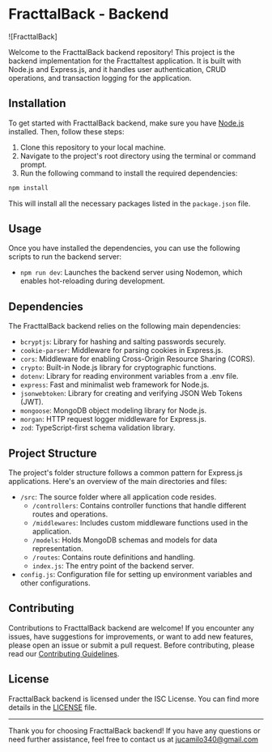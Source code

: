 # FracttalBack - Backend

![FracttalBack]

Welcome to the FracttalBack backend repository! This project is the backend implementation for the Fracttaltest application. It is built with Node.js and Express.js, and it handles user authentication, CRUD operations, and transaction logging for the application.

## Installation

To get started with FracttalBack backend, make sure you have [Node.js](https://nodejs.org) installed. Then, follow these steps:

1. Clone this repository to your local machine.
2. Navigate to the project's root directory using the terminal or command prompt.
3. Run the following command to install the required dependencies:

```bash
npm install
```

This will install all the necessary packages listed in the `package.json` file.

## Usage

Once you have installed the dependencies, you can use the following scripts to run the backend server:

- `npm run dev`: Launches the backend server using Nodemon, which enables hot-reloading during development.

## Dependencies

The FracttalBack backend relies on the following main dependencies:

- `bcryptjs`: Library for hashing and salting passwords securely.
- `cookie-parser`: Middleware for parsing cookies in Express.js.
- `cors`: Middleware for enabling Cross-Origin Resource Sharing (CORS).
- `crypto`: Built-in Node.js library for cryptographic functions.
- `dotenv`: Library for reading environment variables from a .env file.
- `express`: Fast and minimalist web framework for Node.js.
- `jsonwebtoken`: Library for creating and verifying JSON Web Tokens (JWT).
- `mongoose`: MongoDB object modeling library for Node.js.
- `morgan`: HTTP request logger middleware for Express.js.
- `zod`: TypeScript-first schema validation library.

## Project Structure

The project's folder structure follows a common pattern for Express.js applications. Here's an overview of the main directories and files:

- `/src`: The source folder where all application code resides.
  - `/controllers`: Contains controller functions that handle different routes and operations.
  - `/middlewares`: Includes custom middleware functions used in the application.
  - `/models`: Holds MongoDB schemas and models for data representation.
  - `/routes`: Contains route definitions and handling.
  - `index.js`: The entry point of the backend server.
- `config.js`: Configuration file for setting up environment variables and other configurations.

## Contributing

Contributions to FracttalBack backend are welcome! If you encounter any issues, have suggestions for improvements, or want to add new features, please open an issue or submit a pull request. Before contributing, please read our [Contributing Guidelines](CONTRIBUTING.md).

## License

FracttalBack backend is licensed under the ISC License. You can find more details in the [LICENSE](LICENSE) file.

---

Thank you for choosing FracttalBack backend! If you have any questions or need further assistance, feel free to contact us at jucamilo340@gmail.com
